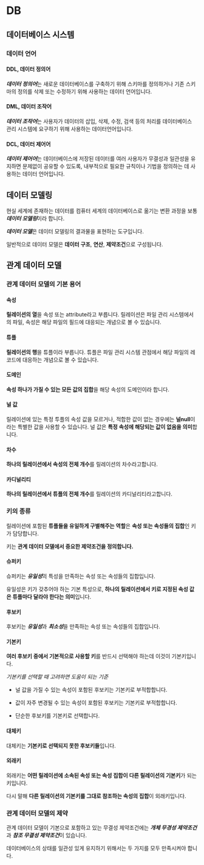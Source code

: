 # DB

## 데이터베이스 시스템

### 데이터 언어

#### DDL, 데이터 정의어

***데이터 정의어***는 새로운 데이터베이스를 구축하기 위해 스키마를 정의하거나 기존 스키마의 정의를 삭제 또는 수정하기 위해 사용하는 데이터 언어입니다.

#### DML, 데이터 조작어

***데이터 조작어***는 사용자가 데이터의 삽입, 삭제, 수정, 검색 등의 처리를 데이터베이스 관리 시스템에 요구하기 위해 사용하는 데이터언어입니다.

#### DCL, 데이터 제어어

***데이터 제어어***는 데이터베이스에 저장된 데이터를 여러 사용자가 무결성과 일관성을 유지하면 문제없이 공유할 수 있도록, 내부적으로 필요한 규칙이나 기법을 정의하는 데 사용하는 데이터 언어입니다.

## 데이터 모델링
현실 세계에 존재하는 데이터를 컴퓨터 세계의 데이터베이스로 옮기는 변환 과정을 보통 ***데이터 모델링***이라 합니다.

***데이터 모델***은 데이터 모델링의 결과물을 표현하는 도구입니다.

일반적으로 데이터 모델은 **데이터 구조**, **연산**, **제약조건**으로 구성됩니다.

## 관계 데이터 모델

### 관계 데이터 모델의 기본 용어

#### 속성
**릴레이션의 열**을 속성 또는 attribute라고 부릅니다. 릴레이션은 파일 관리 시스템에서의 파일, 속성은 해당 파일의 필드에 대응되는 개념으로 볼 수 있습니다.

#### 튜플
**릴레이션의 행**을 튜플이라 부릅니다. 튜플은 파일 관리 시스템 관점에서 해당 파일의 레코드에 대응하는 개념으로 볼 수 있습니다.

#### 도메인
**속성 하나가 가질 수 있는 모든 값의 집합**을 해당 속성의 도메인이라 합니다.

#### 널 값
릴레이션에 있는 특정 투플의 속성 값을 모르거나, 적합한 값이 없는 경우에는 **널null**이라는 특별한 값을 사용할 수 있습니다. 널 값은 **특정 속성에 해당되는 값이 없음을 의미**합니다.

#### 차수
**하나의 릴레이션에서 속성의 전체 개수**를 릴레이션의 차수라고합니다.

#### 카디널리티
**하나의 릴레이션에서 튜플의 전체 개수**를 릴레이션의 카디널리티라고합니다.

### 키의 종류
릴레이션에 포함된 **튜플들을 유일하게 구별해주는 역할**은 **속성 또는 속성들의 집합**인 키가 담당합니다. 

키는 **관계 데이터 모델에서 중요한 제약조건을 정의합니다.**

#### 슈퍼키
슈퍼키는 ***유일성***의 특성을 만족하는 속성 또는 속성들의 집합입니다. 

유일성은 키가 갖추어야 하는 기본 특성으로, **하나의 릴레이션에서 키로 지정된 속성 값은 튜플마다 달라야 한다는 의미**입니다.

#### 후보키
후보키는 ***유일성***과 ***최소성***을 만족하는 속성 또는 속성들의 집합입니다.

#### 기본키
**여러 후보키 중에서 기본적으로 사용할 키**를 반드시 선택해야 하는데 이것이 기본키입니다.

*기본키를 선택할 때 고려하면 도움이 되는 기준*

- 널 값을 가질 수 있는 속성이 포함된 후보키는 기본키로 부적합합니다.

- 값이 자주 변경될 수 있는 속성이 포함된 후보키는 기본키로 부적합합니다.

- 단순한 후보키를 기본키로 선택합니다.

#### 대체키
대체키는 **기본키로 선택되지 못한 후보키들**입니다.

#### 외래키
외래키는 **어떤 릴레이션에 소속된 속성 또는 속성 집합이 다른 릴레이션의 기본키**가 되는 키입니다.

다시 말해 **다른 릴레이션의 기본키를 그대로 참조하는 속성의 집합**이 외래키입니다.

### 관계 데이터 모델의 제약
관계 데이터 모델이 기본으로 포함하고 있는 무결성 제약조건에는 ***개체 무경성 제약조건***과 ***참조 무결성 제약조건***이 있습니다.

데이터베이스의 상태를 일관성 있게 유지하기 위해서는 두 가지를 모두 만족시켜야 합니다.